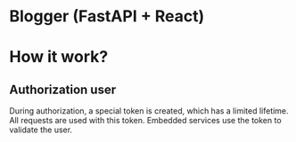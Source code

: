 # Blogger (FastAPI + React)

# How it work?
## Authorization user
During authorization, a special token is created, which has a limited lifetime. All requests are used with this token.
Embedded services use the token to validate the user.
